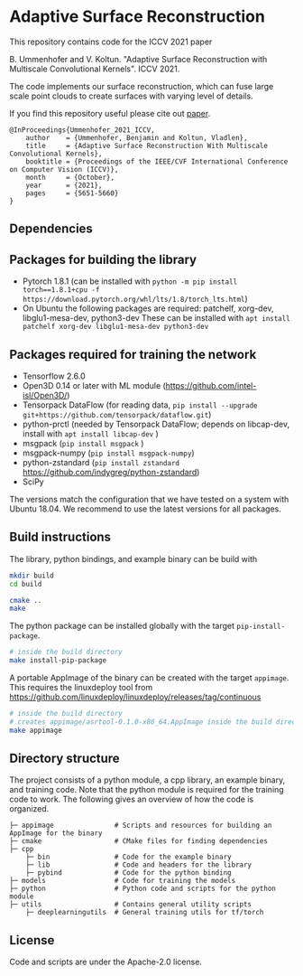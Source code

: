 # Adaptive Surface Reconstruction

This repository contains code for the ICCV 2021 paper

   B. Ummenhofer and V. Koltun. "Adaptive Surface Reconstruction with Multiscale Convolutional Kernels". ICCV 2021.


The code implements our surface reconstruction, which can fuse large scale
point clouds to create surfaces with varying level of details.

If you find this repository useful please cite out [paper](https://openaccess.thecvf.com/content/ICCV2021/papers/Ummenhofer_Adaptive_Surface_Reconstruction_With_Multiscale_Convolutional_Kernels_ICCV_2021_paper.pdf).

```
@InProceedings{Ummenhofer_2021_ICCV,
    author    = {Ummenhofer, Benjamin and Koltun, Vladlen},
    title     = {Adaptive Surface Reconstruction With Multiscale Convolutional Kernels},
    booktitle = {Proceedings of the IEEE/CVF International Conference on Computer Vision (ICCV)},
    month     = {October},
    year      = {2021},
    pages     = {5651-5660}
}
```


## Dependencies

## Packages for building the library
- Pytorch 1.8.1 (can be installed with `python -m pip install torch==1.8.1+cpu -f https://download.pytorch.org/whl/lts/1.8/torch_lts.html`)
- On Ubuntu the following packages are required: patchelf, xorg-dev, libglu1-mesa-dev, python3-dev
  These can be installed with `apt install patchelf xorg-dev libglu1-mesa-dev python3-dev`

## Packages required for training the network
- Tensorflow 2.6.0
- Open3D 0.14 or later with ML module (https://github.com/intel-isl/Open3D/)
- Tensorpack DataFlow (for reading data, ```pip install --upgrade git+https://github.com/tensorpack/dataflow.git```)
- python-prctl (needed by Tensorpack DataFlow; depends on libcap-dev, install with ```apt install libcap-dev``` )
- msgpack (```pip install msgpack``` )
- msgpack-numpy (```pip install msgpack-numpy```)
- python-zstandard (```pip install zstandard``` https://github.com/indygreg/python-zstandard)
- SciPy

The versions match the configuration that we have tested on a system with Ubuntu 18.04.
We recommend to use the latest versions for all packages.


## Build instructions

The library, python bindings, and example binary can be build with

```bash
mkdir build
cd build

cmake ..
make
```

The python package can be installed globally with the target ```pip-install-package```.
```bash
# inside the build directory
make install-pip-package
```

A portable AppImage of the binary can be created with the target ```appimage```.
This requires the linuxdeploy tool from https://github.com/linuxdeploy/linuxdeploy/releases/tag/continuous
```bash
# inside the build directory
# creates appimage/asrtool-0.1.0-x86_64.AppImage inside the build directory
make appimage 
```


## Directory structure

The project consists of a python module, a cpp library, an example binary, and training code.
Note that the python module is required for the training code to work.
The following gives an overview of how the code is organized.
```
├─ appimage               # Scripts and resources for building an AppImage for the binary
├─ cmake                  # CMake files for finding dependencies
├─ cpp
    ├─ bin                # Code for the example binary
    ├─ lib                # Code and headers for the library
    ├─ pybind             # Code for the python binding
├─ models                 # Code for training the models
├─ python                 # Python code and scripts for the python module
├─ utils                  # Contains general utility scripts
    ├─ deeplearningutils  # General training utils for tf/torch
```

## License

Code and scripts are under the Apache-2.0 license.
